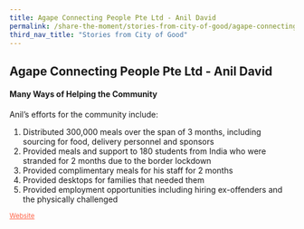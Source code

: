 ```yaml
---
title: Agape Connecting People Pte Ltd - Anil David
permalink: /share-the-moment/stories-from-city-of-good/agape-connecting-people-pte-ltd
third_nav_title: "Stories from City of Good"
---
```

## Agape Connecting People Pte Ltd - Anil David

#### Many Ways of Helping the Community 

Anil’s efforts for the community include:
1. Distributed 300,000 meals over the span of 3 months, including sourcing for food, delivery personnel and sponsors
2. Provided meals and support to 180 students from India who were stranded for 2 months due to the border lockdown
3. Provided complimentary meals for his staff for 2 months
4. Provided desktops for families that needed them
5. Provided employment opportunities including hiring ex-offenders and the physically challenged


<sup><a href="https://agape-cp.com/" style="color:tomato">Website</a></sup>
